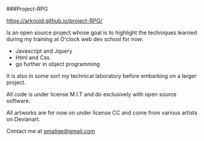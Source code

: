 ###Project-RPG

https://arknoid.github.io/project-RPG/

Is an open source project whose goal is to highlight the techniques learned during my training at O'clock web dev school for now:

- Javascript and Jquery
- Html and Css.
- go further in object programming

It is also in some sort my technical laboratory  before embarking on a larger project.

All code is under license M.I.T and do exclusively with open source software.

All artworks are  for now on under license CC and come from various artists on Devianart.

Contact me at omalige@gmail.com
